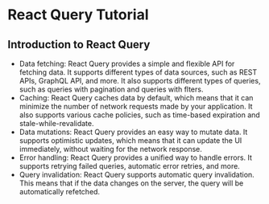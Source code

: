 # React Query Tutorial
## Introduction to React Query

- Data fetching: React Query provides a simple and flexible API for fetching data. It supports different types of data sources, such as REST APIs, GraphQL API, and more. It also supports different types of queries, such as queries with pagination and queries with flters.
- Caching: React Query caches data by default, which means that it can minimize the number of network requests made by your application. It also supports various cache policies, such as time-based expiration and stale-while-revalidate.
- Data mutations: React Query provides an easy way to mutate data. It supports optimistic updates, which means that it can update the UI immediately, without waiting for the network response.
- Error handling: React Query provides a unified way to handle errors. It supports retrying failed queries, automatic error retries, and more.
- Query invalidation: React Query supports automatic query invalidation. This means that if the data changes on the server, the query will be automatically refetched.